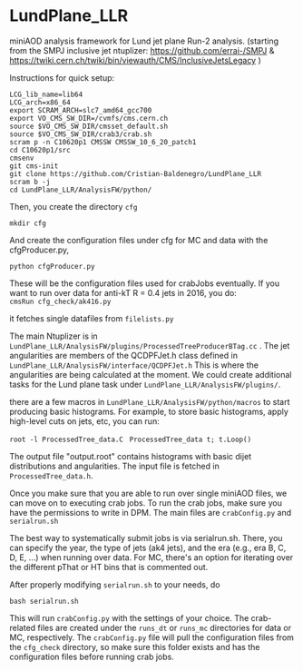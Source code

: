# LundPlane_LLR

miniAOD analysis framework for Lund jet plane Run-2 analysis. (starting from the SMPJ inclusive jet ntuplizer: https://github.com/errai-/SMPJ & https://twiki.cern.ch/twiki/bin/viewauth/CMS/InclusiveJetsLegacy )



Instructions for quick setup:

```
LCG_lib_name=lib64
LCG_arch=x86_64
export SCRAM_ARCH=slc7_amd64_gcc700
export VO_CMS_SW_DIR=/cvmfs/cms.cern.ch
source $VO_CMS_SW_DIR/cmsset_default.sh
source $VO_CMS_SW_DIR/crab3/crab.sh
scram p -n C10620p1 CMSSW CMSSW_10_6_20_patch1
cd C10620p1/src
cmsenv
git cms-init
git clone https://github.com/Cristian-Baldenegro/LundPlane_LLR
scram b -j
cd LundPlane_LLR/AnalysisFW/python/
```

Then, you create the directory ```cfg```

```mkdir cfg```

And create the configuration files under cfg for MC and data with the cfgProducer.py,

```
python cfgProducer.py
```

These will be the configuration files used for crabJobs eventually.
If you want to run over data for anti-kT R = 0.4 jets in 2016, you do:
<br/>
```cmsRun cfg_check/ak416.py```
<br/>

it fetches single datafiles from ```filelists.py```

The main Ntuplizer is in ```LundPlane_LLR/AnalysisFW/plugins/ProcessedTreeProducerBTag.cc``` . The jet angularities are members of the QCDPFJet.h class defined in ```LundPlane_LLR/AnalysisFW/interface/QCDPFJet.h``` This is where the angularities are being calculated at the moment.
We could create additional tasks for the Lund plane task under ```LundPlane_LLR/AnalysisFW/plugins/```.

there are a few macros in ```LundPlane_LLR/AnalysisFW/python/macros``` to start producing basic histograms.
For example, to store basic histograms, apply high-level cuts on jets, etc, you can run:<br/>

```root -l ProcessedTree_data.C ```
```ProcessedTree_data t; t.Loop()```

The output file "output.root" contains histograms with basic dijet distributions and angularities. The input file is fetched in ```ProcessedTree_data.h```.

Once you make sure that you are able to run over single miniAOD files, we can move on to executing crab jobs. To run the crab jobs, make sure you have the permissions to write in DPM. The main files are ```crabConfig.py``` and ```serialrun.sh``` <br/>

The best way to systematically submit jobs is via serialrun.sh. There, you can specify the year, the type of jets (ak4 jets), and the era (e.g., era B, C, D, E, ...) when running over data. For MC, there's an option for iterating over the different pThat or HT bins that is commented out.<br/>

After properly modifying ```serialrun.sh``` to your needs, do <br/>

```bash serialrun.sh``` <br/>

This will run ```crabConfig.py``` with the settings of your choice. The crab-related files are created under the ```runs_dt``` or ```runs_mc``` directories for data or MC, respectively. The ```crabConfig.py``` file will pull the configuration files from the ```cfg_check``` directory, so make sure this folder exists and has the configuration files before running crab jobs.
